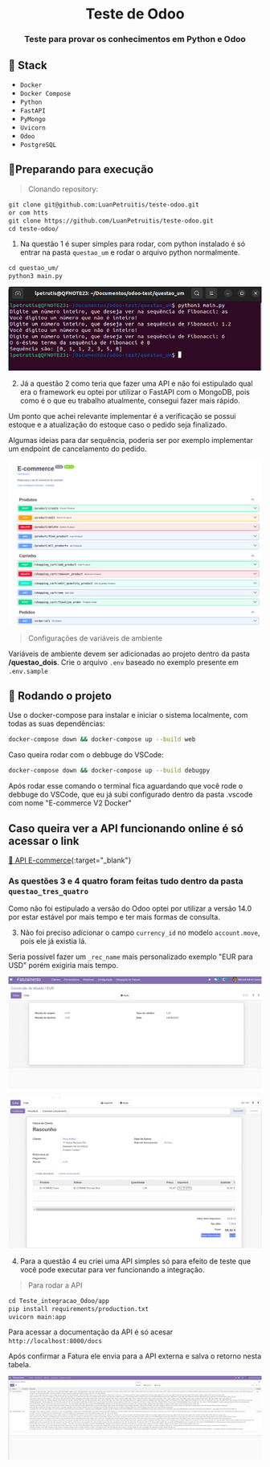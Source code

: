 <h1 align="center">Teste de Odoo</h1>

<h3 align="center">
Teste para provar os conhecimentos em Python e Odoo
</h3>

## 🚀 Stack

- `Docker`
- `Docker Compose`
- `Python`
- `FastAPI`
- `PyMongo`
- `Uvicorn`
- `Odoo`
- `PostgreSQL`

## 🏃Preparando para execução

> Clonando repository:

```shell
git clone git@github.com:LuanPetruitis/teste-odoo.git
or com htts
git clone https://github.com/LuanPetruitis/teste-odoo.git
cd teste-odoo/
```
1) Na questão 1 é super simples para rodar, com python instalado é só entrar na pasta `questao_um` e rodar o arquivo python normalmente.

```shell
cd questao_um/
python3 main.py
```

![Imagem da Questão um executada no terminal](./imagens/questao_um.png)

2) Já a questão 2 como teria que fazer uma API e não foi estipulado qual era o framework eu optei por utilizar o FastAPI com o MongoDB, pois como é o que eu trabalho atualmente, consegui fazer mais rápido.

Um ponto que achei relevante implementar é a verificação se possui estoque e a atualização do estoque caso o pedido seja finalizado.

Algumas ideias para dar sequência, poderia ser por exemplo implementar um endpoint de cancelamento do pedido.

![Imagem da Docs da API](./imagens/questao_dois.png)


> Configurações de variáveis de ambiente

Variáveis de ambiente devem ser adicionadas ao projeto dentro da pasta **/questao_dois**. Crie o arquivo `.env` baseado no exemplo presente em `.env.sample`

## 🚆 Rodando o projeto

Use o docker-compose para instalar e iniciar o sistema localmente, com todas as suas dependências:

```bash
docker-compose down && docker-compose up --build web
```

Caso queira rodar com o debbuge do VSCode:
```bash
docker-compose down && docker-compose up --build debugpy
```
Após rodar esse comando o terminal fica aguardando que você rode o debbuge do VSCode, que eu já subi configurado dentro da pasta .vscode com nome "E-commerce V2 Docker"


## Caso queira ver a API funcionando online é só acessar o link
[🔗 API E-commerce](https://e-commerce-jw0g.onrender.com/docs){:target="_blank"}

### As questões 3 e 4 quatro foram feitas tudo dentro da pasta `questao_tres_quatro`

Como não foi estipulado a versão do Odoo optei por utilizar a versão 14.0 por estar estável por mais tempo e ter mais formas de consulta.

3) Não foi preciso adicionar o campo `currency_id` no modelo `account.move`, pois ele já existia lá.

Seria possível fazer um `_rec_name` mais personalizado exemplo "EUR para USD" porém exigiria mais tempo.

![Cadastro Taxa Cambio](./imagens/cadastro_cambio.png)


![Campo de total convertido](./imagens/total_convertido.png)

4) Para a questão 4 eu criei uma API simples só para efeito de teste que você pode executar para ver funcionando a integração.

> Para rodar a API
```shell
cd Teste_integracao_Odoo/app
pip install requirements/production.txt
uvicorn main:app
```

Para acessar a documentação da API é só acesar `http://localhost:8000/docs`

Após confirmar a Fatura ele envia para a API externa e salva o retorno nesta tabela.

![Tela de Integração de Faturas](./imagens/integracao_faturas.png)
